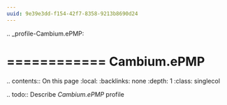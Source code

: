 ```yaml
---
uuid: 9e39e3dd-f154-42f7-8358-9213b8690d24
---
```

.. _profile-Cambium.ePMP:

============
Cambium.ePMP
============

.. contents:: On this page
    :local:
    :backlinks: none
    :depth: 1
    :class: singlecol

.. todo::
    Describe *Cambium.ePMP* profile

